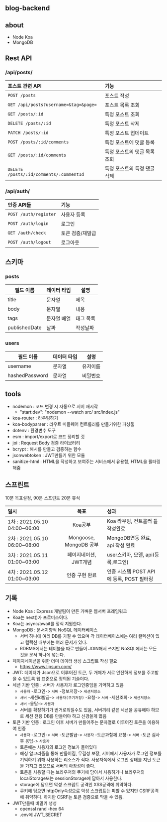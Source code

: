 ## blog-backend

## about

- Node Koa
- MongoDB

## Rest API

### /api/posts/

| 포스트 관련 API                         | 기능                         |
| :-------------------------------------- | :--------------------------- |
| `POST /posts`                           | 포스트 작성                  |
| `GET /api/posts?username=&tag=&page=`   | 포스트 목록 조회             |
| `GET /posts/:id`                        | 특정 포스트 조회             |
| `DELETE /posts/:id`                     | 특정 포스트 삭제             |
| `PATCH /posts/:id`                      | 특정 포스트 업데이트         |
| `POST /posts/:id/comments`              | 특정 포스트에 댓글 등록      |
| `GET /posts/:id/comments`               | 특정 포스트의 댓글 목록 조회 |
| `DELETE /posts/:id/comments/:commentId` | 특정 포스트의 특정 댓글 삭제 |

### /api/auth/

| 인증 API들            | 기능             |
| :-------------------- | :--------------- |
| `POST /auth/register` | 사용자 등록      |
| `POST /auth/login`    | 로그인           |
| `GET /auth/check`     | 토큰 검증/재발급 |
| `POST /auth/logout`   | 로그아웃         |

## 스키마

### posts

| 필드 이름     | 데이터 타입 | 설명      |
| ------------- | ----------- | --------- |
| title         | 문자열      | 제목      |
| body          | 문자열      | 내용      |
| tags          | 문자열 배열 | 태그 목록 |
| publishedDate | 날짜        | 작성날짜  |

### users

| 필드 이름      | 데이터 타입 | 설명     |
| -------------- | ----------- | -------- |
| username       | 문자열      | 유저이름 |
| hashedPassword | 문자열      | 비밀번호 |

## tools

- nodemon : 코드 변경 시 자동으로 서버 재시작
  - "start:dev": "nodemon --watch src/ src/index.js"
- koa-router : 라우팅하기
- koa-bodyparser : 라우트 미들웨어 컨트롤러를 만들기위한 파싱툴
- dotenv : 환경변수 도구
- esm : import/export로 코드 정리할 것
- joi : Request Body 검증 라이브러리
- bcrypt : 해시를 만들고 검증하는 함수
- jsonwebtoken : JWT만들기 위한 모듈
- sanitize-html : HTML을 작성하고 보여주는 서비스에서 유용함, HTML을 필터링해줌

## 스프린트

10분 목표설정, 90분 스프린트 20분 휴식

| 일시                         |          목표          | 성과                                     |
| :--------------------------- | :--------------------: | :--------------------------------------- |
| 1차 : 2021.05.10 04:00~06:00 |        Koa공부         | Koa 라우팅, 컨트롤러 틀 작성완료         |
| 2차 : 2021.05.10 06:00~08:00 | Mongoose, MongoDB 공부 | MongoDB연동 완료, api 작성 완료          |
| 3차 : 2021.05.11 01:00~03:00 | 페이지네이션, JWT개념  | user스키마, 모델, api(등록,로그인)       |
| 4차 : 2021.05.12 01:00~03:00 |     인증 구현 완료     | 인증 시스템 POST API에 등록, POST 필터링 |

## 기록

- Node Koa : Express 개발팀이 만든 가벼운 웹서버 프레임워크
- Koa는 next()가 프로미스이다.
- Koa는 async/await를 정식 지원한다.
- MongoDB : 문서지향적 NoSQL 데이터베이스
  - 서버 하나에 여러 DB를 가질 수 있으며 각 데이터베이스에는 여러 컬렉션이 있고 컬랙션 내부에는 여러 문서가 있다.
  - RDBMS에서는 테이블을 따로 만들어 JOIN해서 쓰지만 NoSQL에서는 모든 것을 문서 하나에 넣는다.
- 페이지네이션을 위한 더미 데이터 생성 스크립트 작성 필요
  - https://www.lipsum.com/
- JWT: 데이터가 Json으로 이루어진 토큰, 두 개체가 서로 안전하게 정보를 주고받을 수 있도록 웹 표준으로 정의된 기술이다.
- 세션 기반 인증 : 서버가 사용자가 로그인중임을 기억하고 있음
  - `사용자` -로그인-> `서버` -정보저장-> `세션저장소`
  - `서버` -세션id발급-> `사용자(쿠기저장)` -요청-> `서버` -세션조회-> `세션저장소`
  - `서버` -응답-> `사용자`
  - 서버를 확장하기가 번거로워질수도 있음, 서버끼리 같은 세션을 공유해야 하므로 세션 전용 DB를 만들어야 하고 신경쓸게 많음
- 토큰 기반 인증 : 로그인 이후 서버가 만들어주는 문자열로 이루어진 토큰을 이용하여 인증
  - `사용자` -로그인-> `서버` -토큰발급-> `사용자` -토큰과함께 요청-> `서버` -토큰 검사후 응답-> `사용자`
  - 토큰에는 사용자의 로그인 정보가 들어있다
  - 해싱 알고리즘을 통해 만들어짐, 무결성 보장, 서버에서 사용자가 로그인 정보를 기억하기 위해 사용하는 리소스가 적다. 사용자쪽에서 로그인 상태를 지닌 토큰을 가지고 있으므로 서버의 확장성이 좋다.
  - 토큰을 사용할 때는 브라우저의 쿠기에 담아서 사용하거나 브라우저의 localStorage또는 sessionStorage에 담아서 사용한다.
  - storage에 담으면 악성 스크립트 공격인 XSS공격에 취약하다.
  - 쿠키에 담으면 httpOnly속성으로 악성 스크립트는 피할 수 있지만 CSRF공격에 취약하다. 하지만 CSRF는 토큰 검증으로 막을 수 있음.
- JWT만들때 비밀키 생성
  - openssl rand -hex 64
  - .env에 JWT_SECRET
